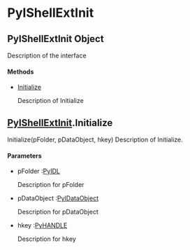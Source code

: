 # PyIShellExtInit

## PyIShellExtInit Object



Description of the interface

#### Methods


  - [Initialize](PyIShellExtInit.md#pyishellextinitinitialize)

    Description of Initialize&nbsp;

## [PyIShellExtInit](#pyishellextinit)\.Initialize

Initialize\(pFolder, pDataObject, hkey\)
Description of Initialize\.

#### Parameters


  - pFolder :[PyIDL](#pyidl)

    Description for pFolder

  - pDataObject :[PyIDataObject](#pyidataobject)

    Description for pDataObject

  - hkey :[PyHANDLE](#pyhandle)

    Description for hkey
